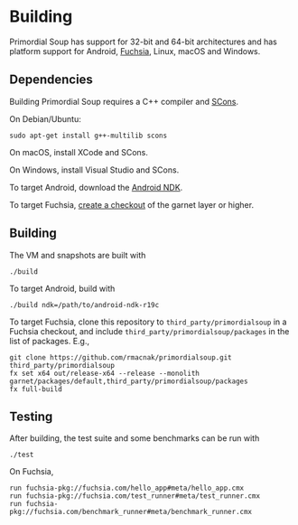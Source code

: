 # Building

Primordial Soup has support for 32-bit and 64-bit architectures and has platform support for Android, [Fuchsia](https://fuchsia.googlesource.com/docs/+/master/README.md), Linux, macOS and Windows.

## Dependencies

Building Primordial Soup requires a C++ compiler and [SCons](http://scons.org/).

On Debian/Ubuntu:

```
sudo apt-get install g++-multilib scons
```

On macOS, install XCode and SCons.

On Windows, install Visual Studio and SCons.

To target Android, download the [Android NDK](https://developer.android.com/ndk/downloads/index.html).

To target Fuchsia, [create a checkout](https://fuchsia.googlesource.com/docs/+/HEAD/development/source_code/README.md) of the garnet layer or higher.

## Building

The VM and snapshots are built with

```
./build
```

To target Android, build with

```
./build ndk=/path/to/android-ndk-r19c
```

To target Fuchsia, clone this repository to `third_party/primordialsoup` in a Fuchsia checkout, and include `third_party/primordialsoup/packages` in the list of packages. E.g.,

```
git clone https://github.com/rmacnak/primordialsoup.git third_party/primordialsoup
fx set x64 out/release-x64 --release --monolith garnet/packages/default,third_party/primordialsoup/packages
fx full-build
```

## Testing

After building, the test suite and some benchmarks can be run with

```
./test
```

On Fuchsia,

```
run fuchsia-pkg://fuchsia.com/hello_app#meta/hello_app.cmx
run fuchsia-pkg://fuchsia.com/test_runner#meta/test_runner.cmx
run fuchsia-pkg://fuchsia.com/benchmark_runner#meta/benchmark_runner.cmx
```
